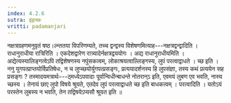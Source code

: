 ```yaml
---
index: 4.2.6
sutra: द्वंद्वाच्छः
vritti: padamanjari
---
```


 नक्षत्रग्रहणमनुवृतं षष्ठ।ल्न्ततया विपरिणम्यते, तच्च द्वन्द्वस्य विशेषणमित्याह---नक्षत्रद्वन्द्वादिति । राधानुराधीया रात्रिरिति । एकदेशद्वारेण रात्र्यादेर्नक्षत्रद्वययोगः । अद्य राधानुराधीयमिति । अद्येत्यस्यालिङ्गत्वेऽपि तद्विशेषणस्य नपुंसकत्वम्, लोकाश्रयत्वाल्लिङ्गस्य, लुपं परत्वाद्वाधते । च्छ इति । ननु युगपत्प्राप्तयोर्विप्रतिषेधः, न च लुप्च्छयोर्युगपत्प्रसङ्गः, प्रत्ययादर्शनस्य हि लुपसंज्ञा, तस्य कथं प्रत्ययेन सह प्रसङ्गः ? तस्मादयमत्रार्थः---ठ्मध्येऽपवादाः पूर्वान्विधीन्बाधन्ते नोतरान्ऽ इति, एवमयं लुबण एव भवति, नास्य च्छस्य । तेनायं छाए लुपो विषये श्रूयते, एतदेव लुपं परत्वाद्वाधते च्छ इति बाधकत्वम् । परत्वादिति । यतोऽयं परस्तेन लुबस्य न भवति, तेन तद्विषयेऽप्यसौ श्रूयत इति ॥